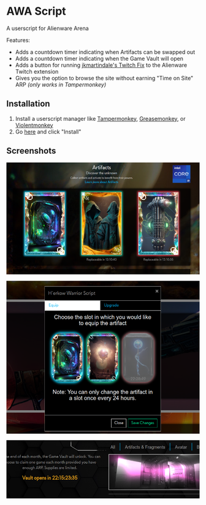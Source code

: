 # AWA Script

A userscript for Alienware Arena

Features:

* Adds a countdown timer indicating when Artifacts can be swapped out
* Adds a countdown timer indicating when the Game Vault will open
* Adds a button for running [jkmartindale's Twitch Fix](https://github.com/jkmartindale/alienware-arena-fix) to the Alienware Twitch extension
* Gives you the option to browse the site without earning "Time on Site" ARP *(only works in Tampermonkey)*

## Installation

1. Install a userscript manager like [Tampermonkey](https://www.tampermonkey.net/), [Greasemonkey](https://addons.mozilla.org/en-US/firefox/addon/greasemonkey/), or [Violentmonkey](https://violentmonkey.github.io/)
2. Go [here](https://github.com/Citrinate/awa-script/raw/main/code.user.js) and click "Install"

## Screenshots

![Artifact Countdown](https://raw.githubusercontent.com/Citrinate/awa-script/main/Screenshots/artifacts_1.png)

![Artifact Countdown](https://raw.githubusercontent.com/Citrinate/awa-script/main/Screenshots/artifacts_2.png)

![Vault Countdown](https://raw.githubusercontent.com/Citrinate/awa-script/main/Screenshots/vault.png)
